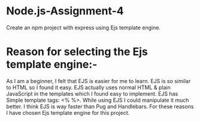# Node.js-Assignment-4

Create an npm project with express using Ejs template engine.

# Reason for selecting the Ejs template engine:-
 
As I am a beginner, I felt that EJS is easier for me to learn. EJS is so similar to HTML so I found it easy. EJS actually uses normal HTML & plain JavaScript in the    templates which I found easy to implement. EJS has Simple template tags: <% %>. While using EJS I could manipulate it much better. I think EJS is way faster than Pug and  Handlebars. For these reasons I have chosen Ejs template engine for this project.

